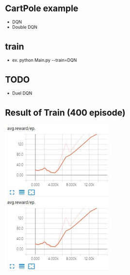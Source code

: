 # CartPole example
- DQN
- Double DQN

# train
- ex. python Main.py --train=DQN

# TODO
- Duel DQN

# Result of Train (400 episode)
![DQN](./img/DDQN-avg_reward%25ep.jpg)
![DDQN](./img/DDQN-avg_reward%25ep.jpg) 

